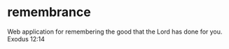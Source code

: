# remembrance
Web application for remembering the good that the Lord has done for you. Exodus 12:14
